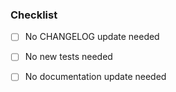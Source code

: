 <!--
Thank you for contributing to capa! <3

Please read capa's CONTRIBUTING guide if you haven't done so already.
It contains helpful information about how to contribute to capa. Check https://github.com/fireeye/capa/blob/master/.github/CONTRIBUTING.md

Please describe the changes in this pull request (PR). Include your motivation and context to help us review.

Please mention the issue your PR addresses (if any):
closes #issue_number
-->


### Checklist

<!-- CHANGELOG.md has a `master (unreleased)` section. Please add bug fixes, new features, breaking changes and anything else you think it is worthwhile mentioning in the release notes to this file. -->
- [ ] No CHANGELOG update needed
<!-- Tests prove that your fix/work as expected and ensure it doesn't break on the feature. -->
- [ ] No new tests needed
<!-- Please help us keeping capa documentation up-to-date -->
- [ ] No documentation update needed
